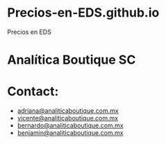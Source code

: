 # Precios-en-EDS.github.io
Precios en EDS 

# Analítica Boutique SC

# Contact:

* adriana@analiticaboutique.com.mx
* vicente@analiticaboutique.com.mx
* bernardo@analiticaboutique.com.mx
* benjamin@analiticaboutique.com.mx
